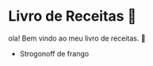 # Livro de Receitas :cake:

ola! Bem vindo ao meu livro de receitas. :wave:

- Strogonoff de frango 